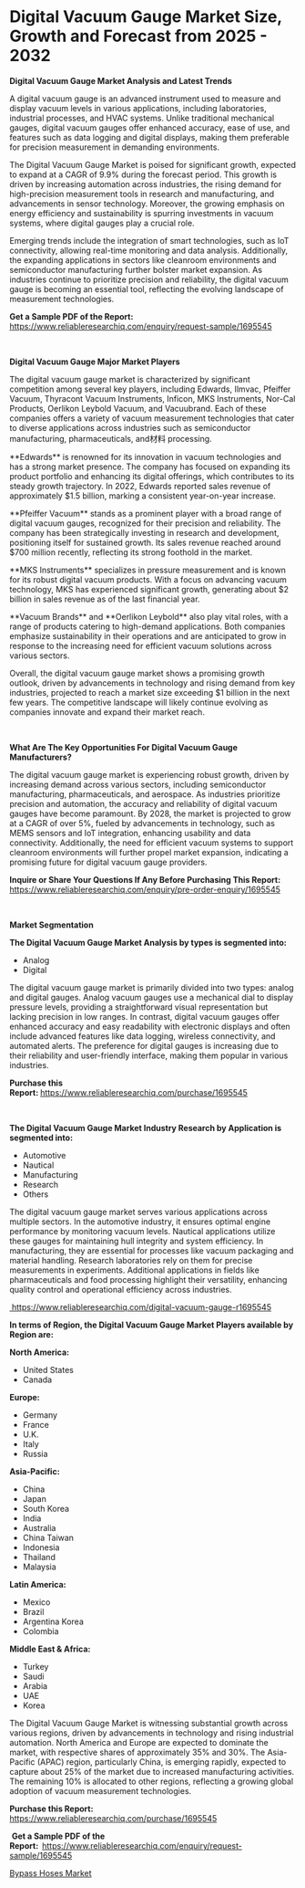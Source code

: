 <p><h1>Digital Vacuum Gauge Market Size, Growth and Forecast from 2025 - 2032</h1></p><p><strong>Digital Vacuum Gauge Market Analysis and Latest Trends</strong></p>
<p><p>A digital vacuum gauge is an advanced instrument used to measure and display vacuum levels in various applications, including laboratories, industrial processes, and HVAC systems. Unlike traditional mechanical gauges, digital vacuum gauges offer enhanced accuracy, ease of use, and features such as data logging and digital displays, making them preferable for precision measurement in demanding environments.</p><p>The Digital Vacuum Gauge Market is poised for significant growth, expected to expand at a CAGR of 9.9% during the forecast period. This growth is driven by increasing automation across industries, the rising demand for high-precision measurement tools in research and manufacturing, and advancements in sensor technology. Moreover, the growing emphasis on energy efficiency and sustainability is spurring investments in vacuum systems, where digital gauges play a crucial role.</p><p>Emerging trends include the integration of smart technologies, such as IoT connectivity, allowing real-time monitoring and data analysis. Additionally, the expanding applications in sectors like cleanroom environments and semiconductor manufacturing further bolster market expansion. As industries continue to prioritize precision and reliability, the digital vacuum gauge is becoming an essential tool, reflecting the evolving landscape of measurement technologies.</p></p>
<p><strong>Get a Sample PDF of the Report:&nbsp;</strong> <a href="https://www.reliableresearchiq.com/enquiry/request-sample/1695545?utm_campaign=2117&utm_medium=2&utm_source=Github&utm_content=ia&utm_term=19022025&utm_id=digital-vacuum-gauge">https://www.reliableresearchiq.com/enquiry/request-sample/1695545</a></p>
<p>&nbsp;</p>
<p><strong>Digital Vacuum Gauge Major Market Players</strong></p>
<p><p>The digital vacuum gauge market is characterized by significant competition among several key players, including Edwards, Ilmvac, Pfeiffer Vacuum, Thyracont Vacuum Instruments, Inficon, MKS Instruments, Nor-Cal Products, Oerlikon Leybold Vacuum, and Vacuubrand. Each of these companies offers a variety of vacuum measurement technologies that cater to diverse applications across industries such as semiconductor manufacturing, pharmaceuticals, and材料 processing.</p><p>**Edwards** is renowned for its innovation in vacuum technologies and has a strong market presence. The company has focused on expanding its product portfolio and enhancing its digital offerings, which contributes to its steady growth trajectory. In 2022, Edwards reported sales revenue of approximately $1.5 billion, marking a consistent year-on-year increase.</p><p>**Pfeiffer Vacuum** stands as a prominent player with a broad range of digital vacuum gauges, recognized for their precision and reliability. The company has been strategically investing in research and development, positioning itself for sustained growth. Its sales revenue reached around $700 million recently, reflecting its strong foothold in the market.</p><p>**MKS Instruments** specializes in pressure measurement and is known for its robust digital vacuum products. With a focus on advancing vacuum technology, MKS has experienced significant growth, generating about $2 billion in sales revenue as of the last financial year.</p><p>**Vacuum Brands** and **Oerlikon Leybold** also play vital roles, with a range of products catering to high-demand applications. Both companies emphasize sustainability in their operations and are anticipated to grow in response to the increasing need for efficient vacuum solutions across various sectors.</p><p>Overall, the digital vacuum gauge market shows a promising growth outlook, driven by advancements in technology and rising demand from key industries, projected to reach a market size exceeding $1 billion in the next few years. The competitive landscape will likely continue evolving as companies innovate and expand their market reach.</p></p>
<p>&nbsp;</p>
<p><strong>What Are The Key Opportunities For Digital Vacuum Gauge Manufacturers?</strong></p>
<p><p>The digital vacuum gauge market is experiencing robust growth, driven by increasing demand across various sectors, including semiconductor manufacturing, pharmaceuticals, and aerospace. As industries prioritize precision and automation, the accuracy and reliability of digital vacuum gauges have become paramount. By 2028, the market is projected to grow at a CAGR of over 5%, fueled by advancements in technology, such as MEMS sensors and IoT integration, enhancing usability and data connectivity. Additionally, the need for efficient vacuum systems to support cleanroom environments will further propel market expansion, indicating a promising future for digital vacuum gauge providers.</p></p>
<p><strong>Inquire or Share Your Questions If Any Before Purchasing This Report:</strong> <a href="https://www.reliableresearchiq.com/enquiry/pre-order-enquiry/1695545?utm_campaign=2117&utm_medium=2&utm_source=Github&utm_content=ia&utm_term=19022025&utm_id=digital-vacuum-gauge">https://www.reliableresearchiq.com/enquiry/pre-order-enquiry/1695545</a></p>
<p>&nbsp;</p>
<p><strong>Market Segmentation</strong></p>
<p><strong>The Digital Vacuum Gauge Market Analysis by types is segmented into:</strong></p>
<p><ul><li>Analog</li><li>Digital</li></ul></p>
<p><p>The digital vacuum gauge market is primarily divided into two types: analog and digital gauges. Analog vacuum gauges use a mechanical dial to display pressure levels, providing a straightforward visual representation but lacking precision in low ranges. In contrast, digital vacuum gauges offer enhanced accuracy and easy readability with electronic displays and often include advanced features like data logging, wireless connectivity, and automated alerts. The preference for digital gauges is increasing due to their reliability and user-friendly interface, making them popular in various industries.</p></p>
<p><strong>Purchase this Report:&nbsp;</strong><a href="https://www.reliableresearchiq.com/purchase/1695545?utm_campaign=2117&utm_medium=2&utm_source=Github&utm_content=ia&utm_term=19022025&utm_id=digital-vacuum-gauge">https://www.reliableresearchiq.com/purchase/1695545</a></p>
<p>&nbsp;</p>
<p><strong>The Digital Vacuum Gauge Market Industry Research by Application is segmented into:</strong></p>
<p><ul><li>Automotive</li><li>Nautical</li><li>Manufacturing</li><li>Research</li><li>Others</li></ul></p>
<p><p>The digital vacuum gauge market serves various applications across multiple sectors. In the automotive industry, it ensures optimal engine performance by monitoring vacuum levels. Nautical applications utilize these gauges for maintaining hull integrity and system efficiency. In manufacturing, they are essential for processes like vacuum packaging and material handling. Research laboratories rely on them for precise measurements in experiments. Additional applications in fields like pharmaceuticals and food processing highlight their versatility, enhancing quality control and operational efficiency across industries.</p></p>
<p><a href="https://www.reliableresearchiq.com/digital-vacuum-gauge-r1695545?utm_campaign=2117&utm_medium=2&utm_source=Github&utm_content=ia&utm_term=19022025&utm_id=digital-vacuum-gauge">&nbsp;https://www.reliableresearchiq.com/digital-vacuum-gauge-r1695545</a></p>
<p><strong>In terms of Region, the Digital Vacuum Gauge Market Players available by Region are:</strong></p>
<p>
    <p> <strong> North America: </strong>
        <ul>
            <li>United States</li>
            <li>Canada</li>
        </ul>
        </p> 
    <p> <strong> Europe: </strong>
        <ul>
            <li>Germany</li>
            <li>France</li>
            <li>U.K.</li>
            <li>Italy</li>
            <li>Russia</li>
        </ul>
        </p> 
    <p> <strong> Asia-Pacific: </strong>
        <ul>
            <li>China</li>
            <li>Japan</li>
            <li>South Korea</li>
            <li>India</li>
            <li>Australia</li>
            <li>China Taiwan</li>
            <li>Indonesia</li>
            <li>Thailand</li>
            <li>Malaysia</li>
        </ul>
        </p> 
    <p> <strong> Latin America: </strong>
        <ul>
            <li>Mexico</li>
            <li>Brazil</li>
            <li>Argentina Korea</li>
            <li>Colombia</li>
        </ul>
        </p> 
    <p> <strong> Middle East & Africa: </strong>
        <ul>
            <li>Turkey</li>
            <li>Saudi</li>
            <li>Arabia</li>
            <li>UAE</li>
            <li>Korea</li>
        </ul>
    </p>
    </p>
<p><p>The Digital Vacuum Gauge Market is witnessing substantial growth across various regions, driven by advancements in technology and rising industrial automation. North America and Europe are expected to dominate the market, with respective shares of approximately 35% and 30%. The Asia-Pacific (APAC) region, particularly China, is emerging rapidly, expected to capture about 25% of the market due to increased manufacturing activities. The remaining 10% is allocated to other regions, reflecting a growing global adoption of vacuum measurement technologies.</p></p>
<p><strong>Purchase this Report: </strong><a href="https://www.reliableresearchiq.com/purchase/1695545?utm_campaign=2117&utm_medium=2&utm_source=Github&utm_content=ia&utm_term=19022025&utm_id=digital-vacuum-gauge">https://www.reliableresearchiq.com/purchase/1695545</a></p>
<p>&nbsp;<strong>Get a Sample PDF of the Report:&nbsp;&nbsp;</strong><a href="https://www.reliableresearchiq.com/enquiry/request-sample/1695545?utm_campaign=2117&utm_medium=2&utm_source=Github&utm_content=ia&utm_term=19022025&utm_id=digital-vacuum-gauge">https://www.reliableresearchiq.com/enquiry/request-sample/1695545</a></p>
<p><strong></strong></p>
<p><p><a href="https://github.com/DixieGrimes/Market-Research-Report-List-1/blob/main/bypass-hoses-market.md?utm_campaign=2117&utm_medium=2&utm_source=Github&utm_content=ia&utm_term=19022025&utm_id=digital-vacuum-gauge">Bypass Hoses Market</a></p></p>